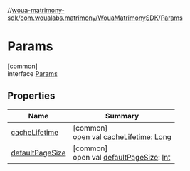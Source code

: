 //[woua-matrimony-sdk](../../../../index.md)/[com.woualabs.matrimony](../../index.md)/[WouaMatrimonySDK](../index.md)/[Params](index.md)

# Params

[common]\
interface [Params](index.md)

## Properties

| Name | Summary |
|---|---|
| [cacheLifetime](cache-lifetime.md) | [common]<br>open val [cacheLifetime](cache-lifetime.md): [Long](https://kotlinlang.org/api/latest/jvm/stdlib/kotlin/-long/index.html) |
| [defaultPageSize](default-page-size.md) | [common]<br>open val [defaultPageSize](default-page-size.md): [Int](https://kotlinlang.org/api/latest/jvm/stdlib/kotlin/-int/index.html) |
